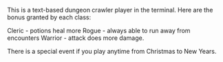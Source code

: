 This is a text-based dungeon crawler player in the terminal. Here are the bonus granted by each class:

Cleric - potions heal more
Rogue - always able to run away from encounters
Warrior - attack does more damage.

There is a special event if you play anytime from Christmas to New Years.